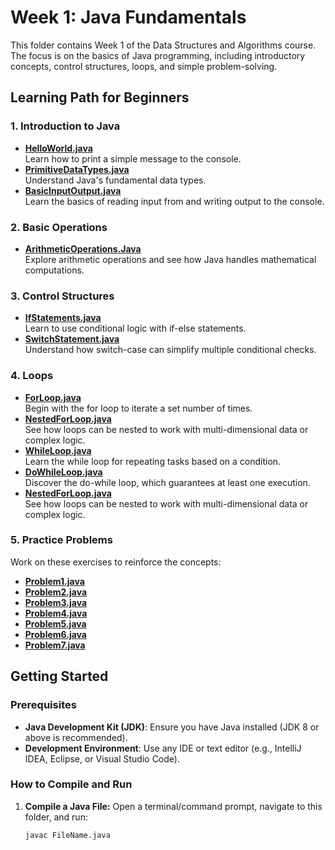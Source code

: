 # Week 1: Java Fundamentals

This folder contains Week 1 of the Data Structures and Algorithms course. The focus is on the basics of Java programming, including introductory concepts, control structures, loops, and simple problem-solving. 

## Learning Path for Beginners

### 1. Introduction to Java
- **[HelloWorld.java](https://github.com/S-SathiyaNarayanan/Data-Structures-and-Algorithms/blob/main/Week%201/HelloWorld.java)**  
  Learn how to print a simple message to the console.
- **[PrimitiveDataTypes.java](https://github.com/S-SathiyaNarayanan/Data-Structures-and-Algorithms/blob/main/Week%201/PrimitiveDataTypes.java)**  
  Understand Java's fundamental data types.
- **[BasicInputOutput.java](https://github.com/S-SathiyaNarayanan/Data-Structures-and-Algorithms/blob/main/Week%201/BasicInputOutput.java)**  
  Learn the basics of reading input from and writing output to the console.

### 2. Basic Operations
- **[ArithmeticOperations.Java](https://github.com/S-SathiyaNarayanan/Data-Structures-and-Algorithms/blob/main/Week%201/ArithmeticOperations.Java)**  
  Explore arithmetic operations and see how Java handles mathematical computations.

### 3. Control Structures
- **[IfStatements.java](https://github.com/S-SathiyaNarayanan/Data-Structures-and-Algorithms/blob/main/Week%201/IfStatements.java)**  
  Learn to use conditional logic with if-else statements.
- **[SwitchStatement.java](https://github.com/S-SathiyaNarayanan/Data-Structures-and-Algorithms/blob/main/Week%201/SwitchStatement.java)**  
  Understand how switch-case can simplify multiple conditional checks.

### 4. Loops
- **[ForLoop.java](https://github.com/S-SathiyaNarayanan/Data-Structures-and-Algorithms/blob/main/Week%201/ForLoop.java)**  
  Begin with the for loop to iterate a set number of times.
- **[NestedForLoop.java](https://github.com/S-SathiyaNarayanan/Data-Structures-and-Algorithms/blob/main/Week%201/NestedForLoop.java)**  
  See how loops can be nested to work with multi-dimensional data or complex logic.
- **[WhileLoop.java](https://github.com/S-SathiyaNarayanan/Data-Structures-and-Algorithms/blob/main/Week%201/WhileLoop.java)**  
  Learn the while loop for repeating tasks based on a condition.
- **[DoWhileLoop.java](https://github.com/S-SathiyaNarayanan/Data-Structures-and-Algorithms/blob/main/Week%201/DoWhileLoop.java)**  
  Discover the do-while loop, which guarantees at least one execution.
- **[NestedForLoop.java](https://github.com/S-SathiyaNarayanan/Data-Structures-and-Algorithms/blob/main/Week%201/NestedForLoop.java)**  
  See how loops can be nested to work with multi-dimensional data or complex logic.

### 5. Practice Problems
Work on these exercises to reinforce the concepts:
- **[Problem1.java](https://github.com/S-SathiyaNarayanan/Data-Structures-and-Algorithms/blob/main/Week%201/Problem1.java)**
- **[Problem2.java](https://github.com/S-SathiyaNarayanan/Data-Structures-and-Algorithms/blob/main/Week%201/Problem2.java)**
- **[Problem3.java](https://github.com/S-SathiyaNarayanan/Data-Structures-and-Algorithms/blob/main/Week%201/Problem3.java)**
- **[Problem4.java](https://github.com/S-SathiyaNarayanan/Data-Structures-and-Algorithms/blob/main/Week%201/Problem4.java)**
- **[Problem5.java](https://github.com/S-SathiyaNarayanan/Data-Structures-and-Algorithms/blob/main/Week%201/Problem5.java)**
- **[Problem6.java](https://github.com/S-SathiyaNarayanan/Data-Structures-and-Algorithms/blob/main/Week%201/Problem6.java)**
- **[Problem7.java](https://github.com/S-SathiyaNarayanan/Data-Structures-and-Algorithms/blob/main/Week%201/Problem7.java)**

## Getting Started

### Prerequisites
- **Java Development Kit (JDK)**: Ensure you have Java installed (JDK 8 or above is recommended).
- **Development Environment**: Use any IDE or text editor (e.g., IntelliJ IDEA, Eclipse, or Visual Studio Code).

### How to Compile and Run

1. **Compile a Java File:**
   Open a terminal/command prompt, navigate to this folder, and run:
   ```bash
   javac FileName.java
